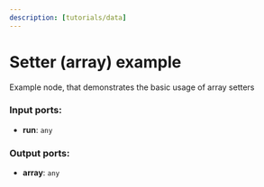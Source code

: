 ```yaml
---
description: [tutorials/data]
---
```


# Setter (array) example

Example node, that demonstrates the basic usage of array setters

### Input ports:

* __run__: `any`

### Output ports:

* __array__: `any`

